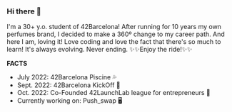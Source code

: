 ### Hi there 👋 

I'm a 30+ y.o. student of 42Barcelona! 
After running for 10 years my own perfumes brand, I decided to make a 360º change to my career path. 
And here I am, loving it! Love coding and love the fact that there's so much to learn! 
It's always evolving. Never ending. 
✨✨Enjoy the ride!✨✨

**FACTS**
 - July 2022: 42Barcelona Piscine 💦
 - Sept. 2022: 42Barcelona KickOff 🏁
 - Oct. 2022: Co-Founded 42LaunchLab 
   league for entrepreneurs 🚀
 - Currently working on: Push_swap 🖥️
 


<!--
**mirnavar/mirnavar** is a ✨ _special_ ✨ repository because its `README.md` (this file) appears on your GitHub profile.

Here are some ideas to get you started:

- 🔭 I’m currently working on ...
- 🌱 I’m currently learning ...
- 👯 I’m looking to collaborate on ...
- 🤔 I’m looking for help with ...
- 💬 Ask me about ...
- 📫 How to reach me: ...
- 😄 Pronouns: ...
- ⚡ Fun fact: ...
-->
